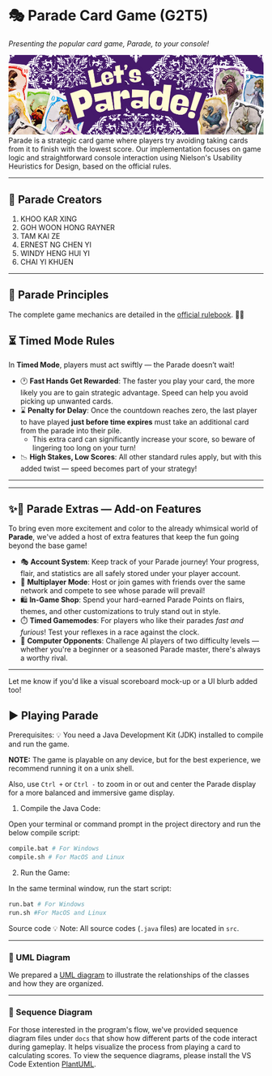 # 🎭 Parade Card Game (G2T5)

*Presenting the popular card game, Parade, to your console!*

![App Screenshot](images/parade_banner.png)
Parade is a strategic card game where players try avoiding taking cards from it to finish with the lowest score.  Our implementation focuses on game logic and straightforward console interaction using Nielson's Usability Heuristics for Design, based on the official rules.

---

## 👥 Parade Creators

1.  KHOO KAR XING
2.  GOH WOON HONG RAYNER
3.  TAM KAI ZE
4.  ERNEST NG CHEN YI
5.  WINDY HENG HUI YI
6.  CHAI YI KHUEN

---

## 📜 Parade Principles

The complete game mechanics are detailed in the [official rulebook](https://cdn.1j1ju.com/medias/8f/7e/8f-parade-rulebook.pdf). 🎪✨


## ⏳ Timed Mode Rules

In **Timed Mode**, players must act swiftly — the Parade doesn’t wait!

- 🕐 **Fast Hands Get Rewarded**: The faster you play your card, the more likely you are to gain strategic advantage. Speed can help you avoid picking up unwanted cards.
- ⌛ **Penalty for Delay**: Once the countdown reaches zero, the last player to have played **just before time expires** must take an additional card from the parade into their pile.
  - This extra card can significantly increase your score, so beware of lingering too long on your turn!
- 📉 **High Stakes, Low Scores**: All other standard rules apply, but with this added twist — speed becomes part of your strategy!
---


---

## ✨🎉 Parade Extras — Add-on Features

To bring even more excitement and color to the already whimsical world of **Parade**, we've added a host of extra features that keep the fun going beyond the base game!

- 🎭 **Account System**: Keep track of your Parade journey! Your progress, flair, and statistics are all safely stored under your player account.
- 🤝 **Multiplayer Mode**: Host or join games with friends over the same network and compete to see whose parade will prevail!
- 🛍️ **In-Game Shop**: Spend your hard-earned Parade Points on flairs, themes, and other customizations to truly stand out in style.
- ⏱️ **Timed Gamemodes**: For players who like their parades *fast and furious*! Test your reflexes in a race against the clock.
- 🧠 **Computer Opponents**: Challenge AI players of two difficulty levels — whether you're a beginner or a seasoned Parade master, there's always a worthy rival.

---

Let me know if you'd like a visual scoreboard mock-up or a UI blurb added too!

## ▶️ Playing Parade

Prerequisites:
💡 You need a Java Development Kit (JDK) installed to compile and run the game.

**NOTE:** The game is playable on any device, but for the best experience, we recommend running it on a unix shell.

Also, use `Ctrl +` or `Ctrl -` to zoom in or out and center the Parade display for a more balanced and immersive game display.

1. Compile the Java Code:

Open your terminal or command prompt in the project directory and run the below compile script:

```bash
compile.bat # For Windows
compile.sh # For MacOS and Linux
```
2. Run the Game:

In the same terminal window, run the start script:

```bash
run.bat # For Windows
run.sh #For MacOS and Linux
```

Source code
💡 Note: All source codes (`.java` files) are located in `src`.

---

### 🧱 UML Diagram
We prepared a [UML diagram](https://drive.google.com/drive/folders/1jFY1PGtcB7KkmPBxeT8U-llyymSqHPKe?usp=drive_link) to illustrate the relationships of the classes and how they are organized.

---

### 🔁 Sequence Diagram
For those interested in the program's flow, we've provided sequence diagram files under `docs` that show how different parts of the code interact during gameplay. It helps visualize the process from playing a card to calculating scores.
To view the sequence diagrams, please install the VS Code Extention [PlantUML](https://marketplace.visualstudio.com/items?itemName=jebbs.plantuml).


